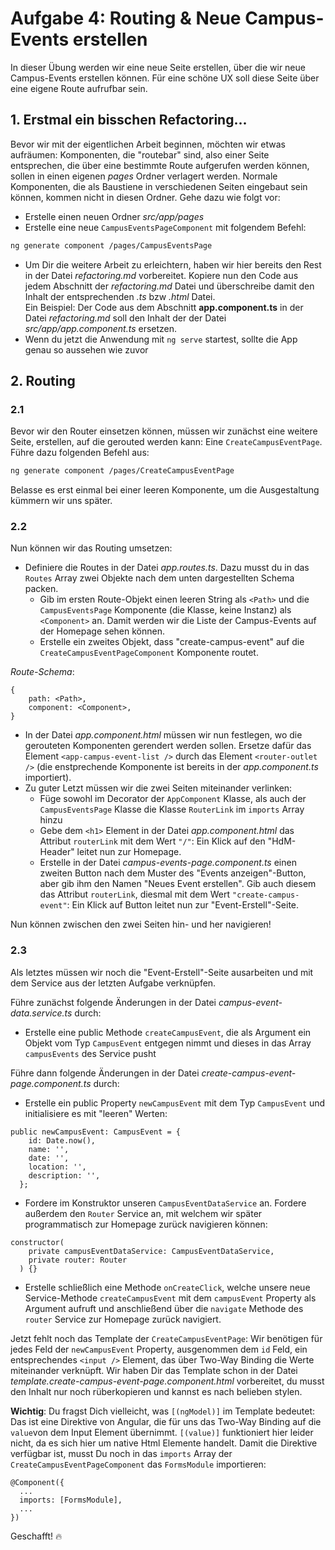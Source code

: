 # Aufgabe 4: Routing & Neue Campus-Events erstellen

In dieser Übung werden wir eine neue Seite erstellen, über die wir neue Campus-Events erstellen können. Für eine schöne UX soll diese Seite über eine eigene Route aufrufbar sein.

## 1. Erstmal ein bisschen Refactoring...

Bevor wir mit der eigentlichen Arbeit beginnen, möchten wir etwas aufräumen: Komponenten, die "routebar" sind, also einer Seite entsprechen, die über eine bestimmte Route aufgerufen werden können, sollen in einen eigenen _pages_ Ordner verlagert werden. Normale Komponenten, die als Baustiene in verschiedenen Seiten eingebaut sein können, kommen nicht in diesen Ordner. Gehe dazu wie folgt vor:

- Erstelle einen neuen Ordner _src/app/pages_
- Erstelle eine neue `CampusEventsPageComponent` mit folgendem Befehl:

```bash
ng generate component /pages/CampusEventsPage
```

- Um Dir die weitere Arbeit zu erleichtern, haben wir hier bereits den Rest in der Datei _refactoring.md_ vorbereitet. Kopiere nun den Code aus jedem Abschnitt der _refactoring.md_ Datei und überschreibe damit den Inhalt der entsprechenden _.ts_ bzw _.html_ Datei.\
  Ein Beispiel: Der Code aus dem Abschnitt **app.component.ts** in der Datei _refactoring.md_ soll den Inhalt der der Datei _src/app/app.component.ts_ ersetzen.
- Wenn du jetzt die Anwendung mit `ng serve` startest, sollte die App genau so aussehen wie zuvor

## 2. Routing

### 2.1

Bevor wir den Router einsetzen können, müssen wir zunächst eine weitere Seite, erstellen, auf die gerouted werden kann: Eine `CreateCampusEventPage`. Führe dazu folgenden Befehl aus:

```bash
ng generate component /pages/CreateCampusEventPage
```

Belasse es erst einmal bei einer leeren Komponente, um die Ausgestaltung kümmern wir uns später.

### 2.2

Nun können wir das Routing umsetzen:

- Definiere die Routes in der Datei _app.routes.ts_. Dazu musst du in das `Routes` Array zwei Objekte nach dem unten dargestellten Schema packen.
  - Gib im ersten Route-Objekt einen leeren String als `<Path>` und die `CampusEventsPage` Komponente (die Klasse, keine Instanz) als `<Component>` an. Damit werden wir die Liste der Campus-Events auf der Homepage sehen können.
  - Erstelle ein zweites Objekt, dass "create-campus-event" auf die `CreateCampusEventPageComponent` Komponente routet.

_Route-Schema_:

```
{
    path: <Path>,
    component: <Component>,
}
```

- In der Datei _app.component.html_ müssen wir nun festlegen, wo die gerouteten Komponenten gerendert werden sollen. Ersetze dafür das Element `<app-campus-event-list />` durch das Element `<router-outlet />` (die enstprechende Komponente ist bereits in der _app.component.ts_ importiert).
- Zu guter Letzt müssen wir die zwei Seiten miteinander verlinken:
  - Füge sowohl im Decorator der `AppComponent` Klasse, als auch der `CampusEventsPage` Klasse die Klasse `RouterLink` im `imports` Array hinzu
  - Gebe dem `<h1>` Element in der Datei _app.component.html_ das Attribut `routerLink` mit dem Wert `"/"`: Ein Klick auf den "HdM-Header" leitet nun zur Homepage.
  - Erstelle in der Datei _campus-events-page.component.ts_
    einen zweiten Button nach dem Muster des "Events anzeigen"-Button, aber gib ihm den Namen "Neues Event erstellen". Gib auch diesem das Attribut `routerLink`, diesmal mit dem Wert `"create-campus-event"`: Ein Klick auf Button leitet nun zur "Event-Erstell"-Seite.

Nun können zwischen den zwei Seiten hin- und her navigieren!

### 2.3

Als letztes müssen wir noch die "Event-Erstell"-Seite ausarbeiten und mit dem Service aus der letzten Aufgabe verknüpfen.

Führe zunächst folgende Änderungen in der Datei _campus-event-data.service.ts_ durch:

- Erstelle eine public Methode `createCampusEvent`, die als Argument ein Objekt vom Typ `CampusEvent` entgegen nimmt und dieses in das Array `campusEvents` des Service pusht

Führe dann folgende Änderungen in der Datei _create-campus-event-page.component.ts_ durch:

- Erstelle ein public Property `newCampusEvent` mit dem Typ `CampusEvent` und initialisiere es mit "leeren" Werten:

```
public newCampusEvent: CampusEvent = {
    id: Date.now(),
    name: '',
    date: '',
    location: '',
    description: '',
  };
```

- Fordere im Konstruktor unseren `CampusEventDataService` an. Fordere außerdem den `Router` Service an, mit welchem wir später programmatisch zur Homepage zurück navigieren können:

```
constructor(
    private campusEventDataService: CampusEventDataService,
    private router: Router
  ) {}
```

- Erstelle schließlich eine Methode `onCreateClick`, welche unsere neue Service-Methode `createCampusEvent` mit dem `campusEvent` Property als Argument aufruft und anschließend über die `navigate` Methode des `router` Service zur Homepage zurück navigiert.

Jetzt fehlt noch das Template der `CreateCampusEventPage`: Wir benötigen für jedes Feld der `newCampusEvent` Property, ausgenommen dem `id` Feld, ein entsprechendes `<input />` Element, das über Two-Way Binding die Werte miteinander verknüpft.
Wir haben Dir das Template schon in der Datei _template.create-campus-event-page.component.html_ vorbereitet, du musst den Inhalt nur noch rüberkopieren und kannst es nach belieben stylen.

**Wichtig**: Du fragst Dich vielleicht, was `[(ngModel)]` im Template bedeutet: Das ist eine Direktive von Angular, die für uns das Two-Way Binding auf die `value`von dem Input Element übernimmt. `[(value)]` funktioniert hier leider nicht, da es sich hier um native Html Elemente handelt. Damit die Direktive verfügbar ist, musst Du noch in das `imports` Array der `CreateCampusEventPageComponent` das `FormsModule` importieren:

```
@Component({
  ...
  imports: [FormsModule],
  ...
})
```

Geschafft! 🔥
